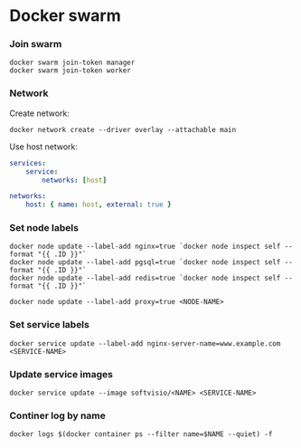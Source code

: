 # Docker swarm

### Join swarm

```shell
docker swarm join-token manager
docker swarm join-token worker
```

### Network

Create network:

```shell
docker network create --driver overlay --attachable main
```

Use host network:

```yaml
services:
    service:
	    networks: [host]

networks:
	host: { name: host, external: true }
```

### Set node labels

```shell
docker node update --label-add nginx=true `docker node inspect self --format "{{ .ID }}"`
docker node update --label-add pgsql=true `docker node inspect self --format "{{ .ID }}"`
docker node update --label-add redis=true `docker node inspect self --format "{{ .ID }}"`

docker node update --label-add proxy=true <NODE-NAME>
```

### Set service labels

```shell
docker service update --label-add nginx-server-name=www.example.com <SERVICE-NAME>
```

### Update service images

```shell
docker service update --image softvisio/<NAME> <SERVICE-NAME>
```

### Continer log by name

```shell
docker logs $(docker container ps --filter name=$NAME --quiet) -f
```
